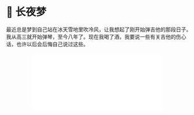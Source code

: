 # 🌃 长夜梦

最近总是梦到自己站在冰天雪地里吹冷风，让我想起了刚开始弹吉他的那段日子。我从高三就开始弹琴，至今八年了。现在我喝了酒，我要说一些有关吉他的伤心话，也许以后会后悔自己说过这些。

<br />

<div style="text-align: center; margin: -10px 0 0 -10px">
  <iframe
    frameborder="no"
    border="0"
    marginwidth="0"
    marginheight="0"
    width=355
    height=150
    src="//music.163.com/outchain/player?type=2&id=408328190&auto=0"
  />
</div>

高中那会儿，聊天还用短信，听歌还用天天动听，视频资源要花不少力气才能下载到。南方冬天最冷的时候，我裹着最厚的外套，带上 iPod Touch 去教职工宿舍蹭网。通常我会只看标题便缓存一堆视频，而这些视频只有周一到周五我一个一个点开时才能知道里面讲了啥。

我记得有次午休的时候我点开了 Gin 的《Atlantis》。也许是 Gin 演奏时混响开到了最大，他的木吉他泛音演奏使我溺水，给我带来不可名状的冲击。那年，我把红包偷偷藏起来整整一千，然后乘着回到学校的周末，跑遍城里的琴行，挑了一把不错的新手琴。我先是学了《爱的罗曼史》，把手疼熬了过去，然后着手一句句的学押尾的《黄昏》。我还能清楚记得弹完《黄昏》后的某个周末站在冷风中蹭网时，我兴奋地用百度一个劲儿搜“一个月弹完《黄昏》是什么水平？”。

这之后我看了押尾许多 MV 和演奏视频，毫无疑问的成了他的迷弟。印象最深的是《Big Blue Ocean》里面有一段主人公在沙滩下车后直接奔向大海的场景，这让被困于读书考试的我羡慕不已。后来我用网易云时，特意找到这曲子留下了评论。

> 真是封神的曲子，就连做梦我都想着。翻到优酷的 420p 大蓝海的时候，从来没感觉 mv 有这么好看过，迷了我一个礼拜!
> <name>2016-12-25</name>

那时候指弹还是一个冷门的词，大部分人都不知道木吉他除了可以给唱歌做伴奏以外还可以独奏。我身边没有水平相近的朋友，以至于刚上大学不久，我就自认为在技术提升上遇到了瓶颈。有天我坐公交车去学校，瞥见路边有密密麻麻一堆的乐器店，于是立马下车反方向坐回去，然后从西一路走到东，每家乐器店都进去打听有没有教指弹的老师。答案自然是没有，所以只好傻傻回学校继续瞎练。

有阵子一直在练押尾的曲子，他的歌要用上各种技巧，劈里啪啦，非常吵。我喜欢一个人到学校角落的小树林去，那有环着小池子的爬满藤曼的亭子。有时坐亭子里，有时坐草地上。风有些冷，但太阳照过来暖和呀。时常有我叫不出名字的小鸟在藤曼织成的洞里翻来跳去，又或者在假山边打转儿。亭子外面，水面浮光跃金；鱼翻起一个不起眼的浪花，惊起了一群鸟，它们接连飞起来，在天空中连成一片，在树林顶上绕一个大圈，再飞回来，藏进看不见的地方。其实我记不清池子里有没有鱼了，只知道曾经在岸边努力地想看清水底，但是水面下黑黢黢一片——我在这池子里掉过两个变调夹——兴许它们现在还躺在漆黑的水底。

太阳从前面照过来，绿荫婆娑在脸上划过阴影。累的时候可以直接在这小憩。闭上眼睛会突然发现，这地方其实热闹得很：不远的草地上有几个男孩子在背单词，走走停停；再远点儿的地方飘来断断续续的铜管声给他们伴奏；有鸟叫，有风穿林过，兴许是远处的车呼啸而过，这些声音拥挤在一起，跌跌撞撞，稍显笨拙。就这样一直闭上眼睛，听着树林的呼吸，直到太阳逐渐变冷。

那时我弹琴有一种狂热的劲头。一遍遍重复练习，其它琐事抛到脑后；从早到晚抱着琴，弹到家里人比我更先不耐烦。现在我知道那是我没有归属感表现出的征兆，像一个孤独的孩子要开始谈恋爱一样。

我忘记怎么加入的吉他社，只记得学长收完会费后每周喊大家出来练琴的次数越来越少。不过，那时倒是交了不少长情的朋友，大学时不时聚在一起，或者跑来跑去。期间我换过两把琴，先是把新手琴换成了入门琴，然后大三时还借钱买了一把自带效果器的琴。那把吉他有着一款乌黑指板，面板上拼接有金色木纹，非常漂亮。有了电箱的加持，我终于有机会学《Atlantis》。如果说弹琴的动力不过是一首又一首曲子支撑起来的梯子。我的梯子上排列了押尾一连串的曲子，而梯子顶端是 Gin 的《Atlantis》。

不知道从什么时候起，我开始在各种地方弹琴。有次受一个琴友会上认识的朋友邀请，跨了半个南昌去他们学校给社团表演时，我突然意识到，我一直热爱的弹琴只不过是一种玩耍般的消遣，我为自己曾经以为提升了多少技术而感到羞赧。我单纯想学会几首好听的吉他曲子，但没想到要在技术上有多深的钻研。这像极了筹划婚礼时唯独准备了焰火和礼花。

工作以后很少弹琴了。时不时把吉他捡起来摸一摸，我清楚这是敷衍。吉他对我来说更像个谈了八年恋爱的女朋友，往日热情消散，我却还对她不甚了解，别提要打起整天腻在一起的精神来了。我曾做过技术上登峰造极的白日梦，然而回到现实，却是想和吉他分手。换句话应该说想找解脱。后来有女孩子说喜欢我弹琴的时候，我心中又泛起欢喜，想起在小树林弹琴的日子，想起顾城的“草在结它的种子，风在摇它的叶子”。

她给了我一本北岛诗选，我欢喜的不得了，心中也有别样的想法在萌动，有风轻摇。这八年来我弹琴弹得断断续续，也没有进行过专业的音乐训练，所以水平一直没很大长进，这两点是我最大的遗憾。就像北岛《波兰来客》中描述的，这是我吉他梦的破碎。如果可以反悔的话，我大概从一开始就不会碰吉他，转而一心一意投入到代码中去。奥，这种想法一定是在潜意识中酝酿了很久，念头不断冒出，所以印象越加深刻，以至于现在我熟悉到可以顺理成章地说出来！可是许多美好的回忆还历历在目，害，到底应该怀着怎么样的心情！她的分手就不是冷静的故事，一想到分手的现实她就悲从中来，找到曾经的照片一张一张翻出来看。不过这也真是自欺欺人呐！依我弹琴的经验来看，回看过去录制的视频，恐怕只会更心痛吧。已失去的欢愉冲淡不了此间悲伤，反而让人心生悔意。如果曾经更加投入的话，如果曾经更用力的拥抱和爱的话，现在就一定处于不一样的境地了吧！夜梦阑珊时常常留下无声的眼泪来，这样折磨人的感情，宁愿从一开始就不要好了。

> Dance to the plastic beat / Another morning comes <br>
> 伴着我脆弱的心跳舞动 / 又一个清晨又来临了 <br>
> I'm just playing games / I know that's plastic love <br>
> 我只不过是在游戏人生 / 我晓得那不过是塑料般脆弱的爱情 <br>
> <name><i>Plastic Love</i></name>
